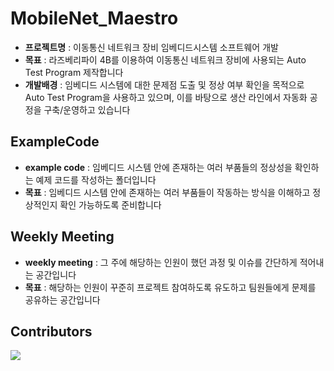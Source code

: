 # MobileNet_Maestro
   
- **프로젝트명** : 이동통신 네트워크 장비 임베디드시스템 소프트웨어 개발   
- **목표** : 라즈베리파이 4B를 이용하여 이동통신 네트워크 장비에 사용되는 Auto Test Program 제작합니다   
- **개발배경** : 임베디드 시스템에 대한 문제점 도출 및 정상 여부 확인을 목적으로 Auto Test Program을 사용하고 있으며, 이를 바탕으로 생산 라인에서 자동화 공정을 구축/운영하고 있습니다 


## ExampleCode   
- **example code** : 임베디드 시스템 안에 존재하는 여러 부품들의 정상성을 확인하는 예제 코드를 작성하는 폴더입니다   
- **목표** : 임베디드 시스템 안에 존재하는 여러 부품들이 작동하는 방식을 이해하고 정상적인지 확인 가능하도록 준비합니다   


## Weekly Meeting
- **weekly meeting** : 그 주에 해당하는 인원이 했던 과정 및 이슈를 간단하게 적어내는 공간입니다   
- **목표** : 해당하는 인원이 꾸준히 프로젝트 참여하도록 유도하고 팀원들에게 문제를 공유하는 공간입니다   


## Contributors  

<a href="https://github.com/rhenus9911/MobileNet_Maestro/graphs/contributors">   
  <img src="https://contrib.rocks/image?repo=rhenus9911/MobileNet_Maestro" />   
</a>